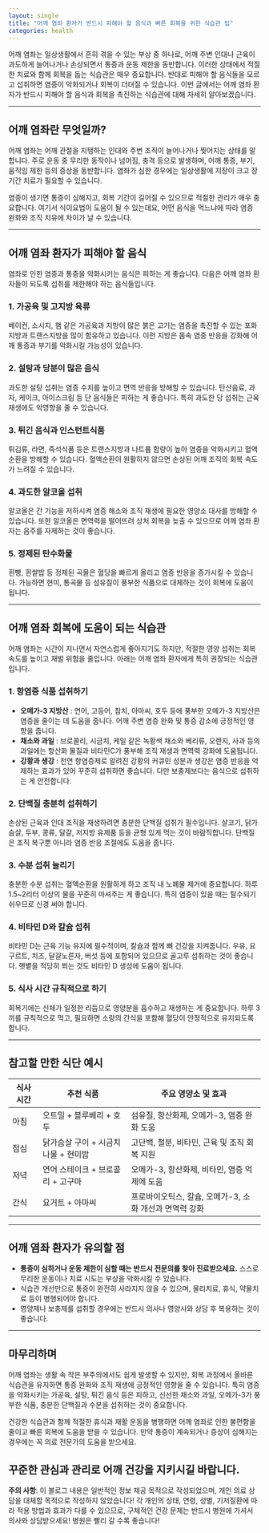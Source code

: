 ```yaml
---
layout: single
title: "어깨 염좌 환자가 반드시 피해야 할 음식과 빠른 회복을 위한 식습관 팁"
categories: health
---
```

어깨 염좌는 일상생활에서 흔히 겪을 수 있는 부상 중 하나로, 어깨 주변 인대나 근육이 과도하게 늘어나거나 손상되면서 통증과 운동 제한을 동반합니다. 이러한 상태에서 적절한 치료와 함께 회복을 돕는 식습관은 매우 중요합니다. 반대로 피해야 할 음식들을 모르고 섭취하면 염증이 악화되거나 회복이 더뎌질 수 있습니다. 이번 글에서는 어깨 염좌 환자가 반드시 피해야 할 음식과 회복을 촉진하는 식습관에 대해 자세히 알아보겠습니다.

---

## 어깨 염좌란 무엇일까?

어깨 염좌는 어깨 관절을 지탱하는 인대와 주변 조직이 늘어나거나 찢어지는 상태를 말합니다. 주로 운동 중 무리한 동작이나 넘어짐, 충격 등으로 발생하며, 어깨 통증, 부기, 움직임 제한 등의 증상을 동반합니다. 염좌가 심한 경우에는 일상생활에 지장이 크고 장기간 치료가 필요할 수 있습니다.

염증이 생기면 통증이 심해지고, 회복 기간이 길어질 수 있으므로 적절한 관리가 매우 중요합니다. 여기서 식이요법이 도움이 될 수 있는데요, 어떤 음식을 먹느냐에 따라 염증 완화와 조직 치유에 차이가 날 수 있습니다.

---

## 어깨 염좌 환자가 피해야 할 음식

염좌로 인한 염증과 통증을 악화시키는 음식은 피하는 게 좋습니다. 다음은 어깨 염좌 환자들이 되도록 섭취를 제한해야 하는 음식들입니다.

### 1. 가공육 및 고지방 육류

베이컨, 소시지, 햄 같은 가공육과 지방이 많은 붉은 고기는 염증을 촉진할 수 있는 포화지방과 트랜스지방을 많이 함유하고 있습니다. 이런 지방은 몸속 염증 반응을 강화해 어깨 통증과 부기를 악화시킬 가능성이 있습니다.

### 2. 설탕과 당분이 많은 음식

과도한 설탕 섭취는 염증 수치를 높이고 면역 반응을 방해할 수 있습니다. 탄산음료, 과자, 케이크, 아이스크림 등 단 음식들은 피하는 게 좋습니다. 특히 과도한 당 섭취는 근육 재생에도 악영향을 줄 수 있습니다.

### 3. 튀긴 음식과 인스턴트식품

튀김류, 라면, 즉석식품 등은 트랜스지방과 나트륨 함량이 높아 염증을 악화시키고 혈액순환을 방해할 수 있습니다. 혈액순환이 원활하지 않으면 손상된 어깨 조직의 회복 속도가 느려질 수 있습니다.

### 4. 과도한 알코올 섭취

알코올은 간 기능을 저하시켜 염증 해소와 조직 재생에 필요한 영양소 대사를 방해할 수 있습니다. 또한 알코올은 면역력을 떨어뜨려 상처 회복을 늦출 수 있으므로 어깨 염좌 환자는 음주를 자제하는 것이 좋습니다.

### 5. 정제된 탄수화물

흰빵, 흰쌀밥 등 정제된 곡물은 혈당을 빠르게 올리고 염증 반응을 증가시킬 수 있습니다. 가능하면 현미, 통곡물 등 섬유질이 풍부한 식품으로 대체하는 것이 회복에 도움이 됩니다.

---

## 어깨 염좌 회복에 도움이 되는 식습관

어깨 염좌는 시간이 지나면서 자연스럽게 좋아지기도 하지만, 적절한 영양 섭취는 회복 속도를 높이고 재발 위험을 줄입니다. 아래는 어깨 염좌 환자에게 특히 권장되는 식습관입니다.

### 1. 항염증 식품 섭취하기

- **오메가-3 지방산** : 연어, 고등어, 참치, 아마씨, 호두 등에 풍부한 오메가-3 지방산은 염증을 줄이는 데 도움을 줍니다. 어깨 주변 염증 완화 및 통증 감소에 긍정적인 영향을 줍니다.
- **채소와 과일** : 브로콜리, 시금치, 케일 같은 녹황색 채소와 베리류, 오렌지, 사과 등의 과일에는 항산화 물질과 비타민C가 풍부해 조직 재생과 면역력 강화에 도움됩니다.
- **강황과 생강** : 천연 항염증제로 알려진 강황의 커큐민 성분과 생강은 염증 반응을 억제하는 효과가 있어 꾸준히 섭취하면 좋습니다. 다만 보충제보다는 음식으로 섭취하는 게 안전합니다.

### 2. 단백질 충분히 섭취하기

손상된 근육과 인대 조직을 재생하려면 충분한 단백질 섭취가 필수입니다. 살코기, 닭가슴살, 두부, 콩류, 달걀, 저지방 유제품 등을 균형 있게 먹는 것이 바람직합니다. 단백질은 조직 복구뿐 아니라 염증 반응 조절에도 도움을 줍니다.

### 3. 수분 섭취 늘리기

충분한 수분 섭취는 혈액순환을 원활하게 하고 조직 내 노폐물 제거에 중요합니다. 하루 1.5~2리터 이상의 물을 꾸준히 마셔주는 게 좋습니다. 특히 염증이 있을 때는 탈수되기 쉬우므로 신경 써야 합니다.

### 4. 비타민 D와 칼슘 섭취

비타민 D는 근육 기능 유지에 필수적이며, 칼슘과 함께 뼈 건강을 지켜줍니다. 우유, 요구르트, 치즈, 달걀노른자, 버섯 등에 포함되어 있으므로 골고루 섭취하는 것이 좋습니다. 햇볕을 적당히 쬐는 것도 비타민 D 생성에 도움이 됩니다.

### 5. 식사 시간 규칙적으로 하기

회복기에는 신체가 일정한 리듬으로 영양분을 흡수하고 재생하는 게 중요합니다. 하루 3끼를 규칙적으로 먹고, 필요하면 소량의 간식을 포함해 혈당이 안정적으로 유지되도록 합니다.

---

## 참고할 만한 식단 예시

| 식사 시간 | 추천 식품 | 주요 영양소 및 효과 |
|-----------|-----------|---------------------|
| 아침       | 오트밀 + 블루베리 + 호두 | 섬유질, 항산화제, 오메가-3, 염증 완화 도움 |
| 점심       | 닭가슴살 구이 + 시금치 나물 + 현미밥 | 고단백, 철분, 비타민, 근육 및 조직 회복 지원 |
| 저녁       | 연어 스테이크 + 브로콜리 + 고구마  | 오메가-3, 항산화제, 비타민, 염증 억제에 도움 |
| 간식       | 요거트 + 아마씨 | 프로바이오틱스, 칼슘, 오메가-3, 소화 개선과 면역력 강화 |

---

## 어깨 염좌 환자가 유의할 점

- **통증이 심하거나 운동 제한이 심할 때는 반드시 전문의를 찾아 진료받으세요.** 스스로 무리한 운동이나 치료 시도는 부상을 악화시킬 수 있습니다.
- 식습관 개선만으로 통증이 완전히 사라지지 않을 수 있으며, 물리치료, 휴식, 약물치료 등이 병행되어야 합니다.
- 영양제나 보충제를 섭취할 경우에는 반드시 의사나 영양사와 상담 후 복용하는 것이 좋습니다.

---

## 마무리하며

어깨 염좌는 생활 속 작은 부주의에서도 쉽게 발생할 수 있지만, 회복 과정에서 올바른 식습관을 유지하면 통증 완화와 조직 재생에 긍정적인 영향을 줄 수 있습니다. 특히 염증을 악화시키는 가공육, 설탕, 튀긴 음식 등은 피하고, 신선한 채소와 과일, 오메가-3가 풍부한 식품, 충분한 단백질과 수분을 섭취하는 것이 중요합니다.

건강한 식습관과 함께 적절한 휴식과 재활 운동을 병행하면 어깨 염좌로 인한 불편함을 줄이고 빠른 회복에 도움을 받을 수 있습니다. 만약 통증이 계속되거나 증상이 심해지는 경우에는 꼭 의료 전문가의 도움을 받으세요.

꾸준한 관심과 관리로 어깨 건강을 지키시길 바랍니다.
---

**주의 사항**: 이 블로그 내용은 일반적인 정보 제공 목적으로 작성되었으며, 개인 의료 상담을 대체할 목적으로 작성하지 않았습니다! 각 개인의 상태, 연령, 성별, 기저질환에 따라 적용 방법과 효과가 다를 수 있으므로, 구체적인 건강 문제는 반드시 병원에 가셔서 의사와 상담받으세요! 병원은 빨리 갈 수록 좋습니다!
